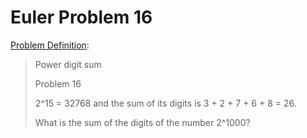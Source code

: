 # Euler Problem 16

[Problem Definition](https://projecteuler.net/problem=16):
> Power digit sum
> 
>   Problem 16
> 
> 
>    2^15 = 32768 and the sum of its digits is 3 + 2 + 7 + 6 + 8 = 26.
> 
>    What is the sum of the digits of the number 2^1000?


